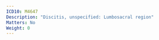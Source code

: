 ```yaml
---
ICD10: M4647
Description: "Discitis, unspecified: Lumbosacral region"
Matters: No
Weight: 0
---
```


